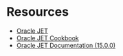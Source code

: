 # Resources

- <a href="https://www.oracle.com/webfolder/technetwork/jet/index.html">Oracle JET</a>
- <a href="https://www.oracle.com/webfolder/technetwork/jet/jetCookbook.html">Oracle JET Cookbook</a>
- <a href="https://docs.oracle.com/en/middleware/developer-tools/jet/15/index.html">Oracle JET Documentation (15.0.0)</a>




